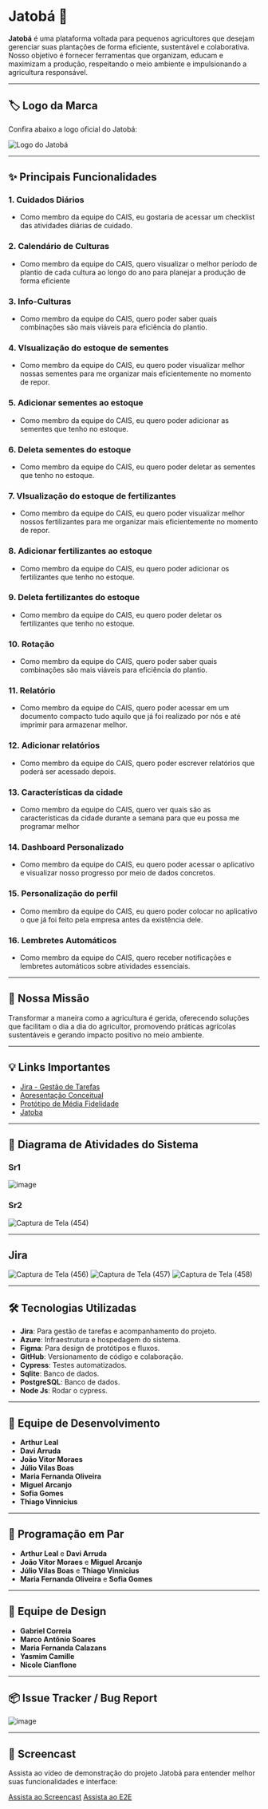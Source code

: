 # Jatobá 🌱

**Jatobá** é uma plataforma voltada para pequenos agricultores que desejam gerenciar suas plantações de forma eficiente, sustentável e colaborativa. Nosso objetivo é fornecer ferramentas que organizam, educam e maximizam a produção, respeitando o meio ambiente e impulsionando a agricultura responsável.

---

## 🏷️ Logo da Marca

Confira abaixo a logo oficial do Jatobá:

![Logo do Jatobá](https://github.com/user-attachments/assets/c488c0ef-c97b-418f-93da-bdf1b0882fcc)

---

## ✨ Principais Funcionalidades

### 1. **Cuidados Diários**
  - Como membro da equipe do CAIS, eu gostaria de acessar um checklist das atividades diárias de cuidado.

### 2. **Calendário de Culturas**
  - Como membro da equipe do CAIS, quero visualizar o melhor período de plantio de cada cultura ao longo do ano para planejar a produção de forma eficiente

### 3. **Info-Culturas**
  - Como membro da equipe do CAIS,  quero poder saber quais combinações são mais viáveis para eficiência do plantio.

### 4. **VIsualização do estoque de sementes**
  - Como membro da equipe do CAIS, eu quero poder visualizar melhor nossas sementes para me organizar mais eficientemente no momento de repor.

### 5. **Adicionar sementes ao estoque**
  - Como membro da equipe do CAIS, eu quero poder adicionar as sementes que tenho no estoque.

### 6. **Deleta sementes do estoque**
  - Como membro da equipe do CAIS, eu quero poder deletar as sementes que tenho no estoque.

### 7. **VIsualização do estoque de fertilizantes**
  - Como membro da equipe do CAIS, eu quero poder visualizar melhor nossos fertilizantes para me organizar mais eficientemente no momento de repor.

### 8. **Adicionar fertilizantes ao estoque**
  - Como membro da equipe do CAIS, eu quero poder adicionar os fertilizantes que tenho no estoque.

### 9. **Deleta fertilizantes do estoque**
  - Como membro da equipe do CAIS, eu quero poder deletar os fertilizantes que tenho no estoque.

### 10. **Rotação**
  - Como membro da equipe do CAIS,  quero poder saber quais combinações são mais viáveis para eficiência do plantio.

### 11. **Relatório**
  - Como membro da equipe do CAIS,  quero poder acessar em um documento compacto tudo aquilo que já foi realizado por nós e até imprimir para armazenar melhor.

### 12. **Adicionar relatórios**
  - Como membro da equipe do CAIS, quero poder escrever relatórios que poderá ser acessado depois.

### 13. **Características da cidade**
  - Como membro da equipe do CAIS, quero ver quais são as características da cidade durante a semana para que eu possa me programar melhor

### 14. **Dashboard Personalizado**
  - Como membro da equipe do CAIS, eu quero poder acessar o aplicativo e visualizar nosso progresso por meio de dados concretos.

### 15. **Personalização do perfil**
  - Como membro da equipe do CAIS, eu quero poder colocar no aplicativo o que já foi feito pela empresa antes da existência dele.

### 16. **Lembretes Automáticos**
  - Como membro da equipe do CAIS, quero receber notificações e lembretes automáticos sobre atividades essenciais.
    
---

## 🎯 Nossa Missão

Transformar a maneira como a agricultura é gerida, oferecendo soluções que facilitam o dia a dia do agricultor, promovendo práticas agrícolas sustentáveis e gerando impacto positivo no meio ambiente.

---

## 💡 Links Importantes

- [Jira - Gestão de Tarefas](https://cesar-grupo13.atlassian.net/jira/software/projects/KAN/boards/1)
- [Apresentação Conceitual](https://docs.google.com/document/d/1YcFWUKt5CzpJgBr-Ovjdaf_afpZoh-Ol2bMEGYuE8Uc/edit)
- [Protótipo de Média Fidelidade](https://github.com/user-attachments/assets/b6fca57c-4629-4b3d-a96e-a7934c8e3e7d)
- [Jatoba](https://djangodeploy2-asb8e9a3aye4accj.brazilsouth-01.azurewebsites.net)

---

## 🔄 Diagrama de Atividades do Sistema
  ### Sr1
![image](https://github.com/user-attachments/assets/66542e1d-37c6-4d93-9549-2c1949d36f61)
  ### Sr2
![Captura de Tela (454)](https://github.com/user-attachments/assets/55c2c9d7-3cf8-4cdd-bd17-ce9af03ebfcf)

---

## Jira

![Captura de Tela (456)](https://github.com/user-attachments/assets/72bf87d0-cc79-4f08-8b8f-b7d34e766e5b)
![Captura de Tela (457)](https://github.com/user-attachments/assets/de06988c-5cb2-498a-8d2e-fd36b156f719)
![Captura de Tela (458)](https://github.com/user-attachments/assets/b0cafc23-6990-4a6b-84c3-b6484cc30c47)

---

## 🛠 Tecnologias Utilizadas

- **Jira**: Para gestão de tarefas e acompanhamento do projeto.
- **Azure**: Infraestrutura e hospedagem do sistema.
- **Figma**: Para design de protótipos e fluxos.
- **GitHub**: Versionamento de código e colaboração.
- **Cypress**: Testes automatizados.
- **Sqlite**: Banco de dados.
- **PostgreSQL**: Banco de dados.
- **Node Js**: Rodar o cypress.

---

## 👥 Equipe de Desenvolvimento

- **Arthur Leal**
- **Davi Arruda**
- **João Vitor Moraes**
- **Júlio Vilas Boas**
- **Maria Fernanda Oliveira**
- **Miguel Arcanjo**
- **Sofia Gomes**
- **Thiago Vinnicius**

---

## 👥 Programação em Par

- **Arthur Leal** e **Davi Arruda**
- **João Vitor Moraes** e **Miguel Arcanjo**
- **Júlio Vilas Boas** e **Thiago Vinnicius**
- **Maria Fernanda Oliveira** e **Sofia Gomes**

---

## 🎨 Equipe de Design

- **Gabriel Correia**
- **Marco Antônio Soares**
- **Maria Fernanda Calazans**
- **Yasmim Camille**
- **Nicole Cianflone**

---

## 📦 Issue Tracker / Bug Report

![image](https://github.com/user-attachments/assets/99e4e52b-130e-490e-b19f-36734928e287)

---

## 🎥 Screencast

Assista ao vídeo de demonstração do projeto Jatobá para entender melhor suas funcionalidades e interface:

[Assista ao Screencast](https://youtu.be/oaZuyw6cs7c)
[Assista ao E2E](https://drive.google.com/file/d/18FBIe-Pgh6vYbdfOINgJCQ9If2c-DPB-/view?usp=sharing)
